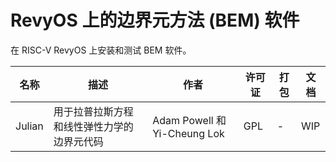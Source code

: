 # RevyOS 上的边界元方法 (BEM) 软件

在 RISC-V RevyOS 上安装和测试 BEM 软件。

| 名称 | 描述 | 作者 | 许可证 | 打包 | 文档 |
|------|------|------|--------|------|------|
| Julian | 用于拉普拉斯方程和线性弹性力学的边界元代码 | Adam Powell 和 Yi-Cheung Lok | GPL | - | WIP |
